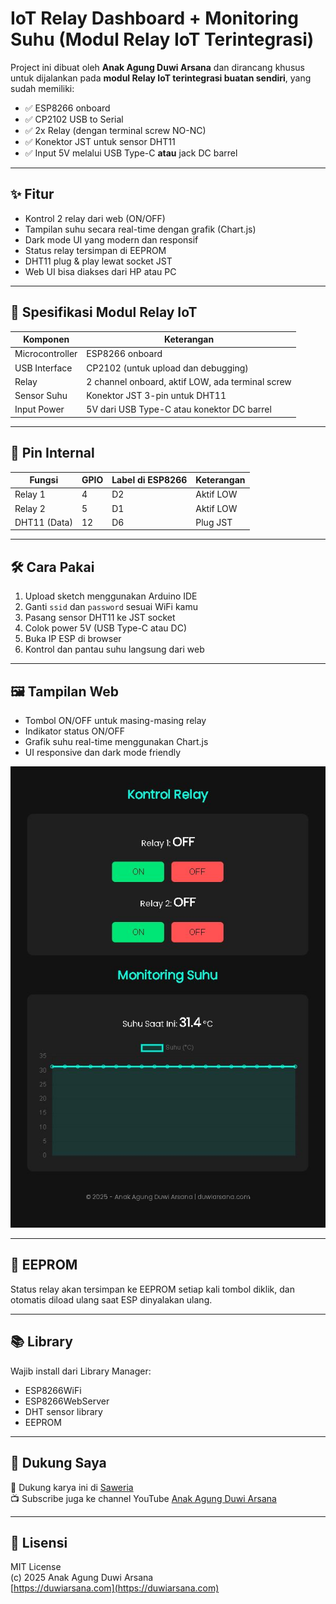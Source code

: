 # IoT Relay Dashboard + Monitoring Suhu (Modul Relay IoT Terintegrasi)

Project ini dibuat oleh **Anak Agung Duwi Arsana** dan dirancang khusus untuk dijalankan pada **modul Relay IoT terintegrasi buatan sendiri**, yang sudah memiliki:

- ✅ ESP8266 onboard
- ✅ CP2102 USB to Serial
- ✅ 2x Relay (dengan terminal screw NO-NC)
- ✅ Konektor JST untuk sensor DHT11
- ✅ Input 5V melalui USB Type-C **atau** jack DC barrel

---

## ✨ Fitur

- Kontrol 2 relay dari web (ON/OFF)
- Tampilan suhu secara real-time dengan grafik (Chart.js)
- Dark mode UI yang modern dan responsif
- Status relay tersimpan di EEPROM
- DHT11 plug & play lewat socket JST
- Web UI bisa diakses dari HP atau PC

---

## 🧰 Spesifikasi Modul Relay IoT

| Komponen         | Keterangan                                      |
|------------------|--------------------------------------------------|
| Microcontroller  | ESP8266 onboard                                  |
| USB Interface    | CP2102 (untuk upload dan debugging)              |
| Relay            | 2 channel onboard, aktif LOW, ada terminal screw |
| Sensor Suhu      | Konektor JST 3-pin untuk DHT11                   |
| Input Power      | 5V dari USB Type-C atau konektor DC barrel       |

---

## 🔌 Pin Internal

| Fungsi         | GPIO | Label di ESP8266 | Keterangan     |
|----------------|------|------------------|----------------|
| Relay 1        | 4    | D2               | Aktif LOW      |
| Relay 2        | 5    | D1               | Aktif LOW      |
| DHT11 (Data)   | 12   | D6               | Plug JST       |

---

## 🛠 Cara Pakai

1. Upload sketch menggunakan Arduino IDE
2. Ganti `ssid` dan `password` sesuai WiFi kamu
3. Pasang sensor DHT11 ke JST socket
4. Colok power 5V (USB Type-C atau DC)
5. Buka IP ESP di browser
6. Kontrol dan pantau suhu langsung dari web

---

## 🖼 Tampilan Web

- Tombol ON/OFF untuk masing-masing relay
- Indikator status ON/OFF
- Grafik suhu real-time menggunakan Chart.js
- UI responsive dan dark mode friendly

<img src="tampilan-web.jpg" alt="Dashboard Tampilan" width="600"/>

---

## 💾 EEPROM

Status relay akan tersimpan ke EEPROM setiap kali tombol diklik, dan otomatis diload ulang saat ESP dinyalakan ulang.

---

## 📚 Library

Wajib install dari Library Manager:

- ESP8266WiFi
- ESP8266WebServer
- DHT sensor library
- EEPROM

---

## 🙌 Dukung Saya

💖 Dukung karya ini di [Saweria](https://saweria.co/duwiarsana)  
📺 Subscribe juga ke channel YouTube [Anak Agung Duwi Arsana](https://youtube.com/@anakagungduwiarsana)

---

## 📝 Lisensi

MIT License  
(c) 2025 Anak Agung Duwi Arsana  
[https://duwiarsana.com](https://duwiarsana.com)
